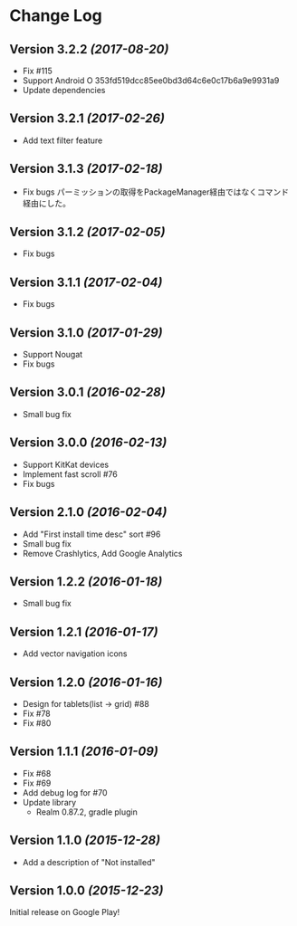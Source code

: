 Change Log
==========

Version 3.2.2 *(2017-08-20)*
----------------------------

* Fix #115
* Support Android O
353fd519dcc85ee0bd3d64c6e0c17b6a9e9931a9
* Update dependencies


Version 3.2.1 *(2017-02-26)*
----------------------------

* Add text filter feature


Version 3.1.3 *(2017-02-18)*
----------------------------

* Fix bugs
パーミッションの取得をPackageManager経由ではなくコマンド経由にした。


Version 3.1.2 *(2017-02-05)*
----------------------------

* Fix bugs


Version 3.1.1 *(2017-02-04)*
----------------------------

* Fix bugs


Version 3.1.0 *(2017-01-29)*
----------------------------

* Support Nougat
* Fix bugs

Version 3.0.1 *(2016-02-28)*
----------------------------

* Small bug fix

Version 3.0.0 *(2016-02-13)*
----------------------------

* Support KitKat devices
* Implement fast scroll #76
* Fix bugs

Version 2.1.0 *(2016-02-04)*
----------------------------

* Add "First install time desc" sort #96
* Small bug fix
* Remove Crashlytics, Add Google Analytics

Version 1.2.2 *(2016-01-18)*
----------------------------

* Small bug fix

Version 1.2.1 *(2016-01-17)*
----------------------------

* Add vector navigation icons

Version 1.2.0 *(2016-01-16)*
----------------------------

* Design for tablets(list -> grid) #88
* Fix #78
* Fix #80

Version 1.1.1 *(2016-01-09)*
----------------------------

* Fix #68
* Fix #69
* Add debug log for #70
* Update library
    * Realm
    0.87.2, gradle plugin

Version 1.1.0 *(2015-12-28)*
----------------------------

* Add a description of "Not installed"


Version 1.0.0 *(2015-12-23)*
----------------------------

Initial release on Google Play!

